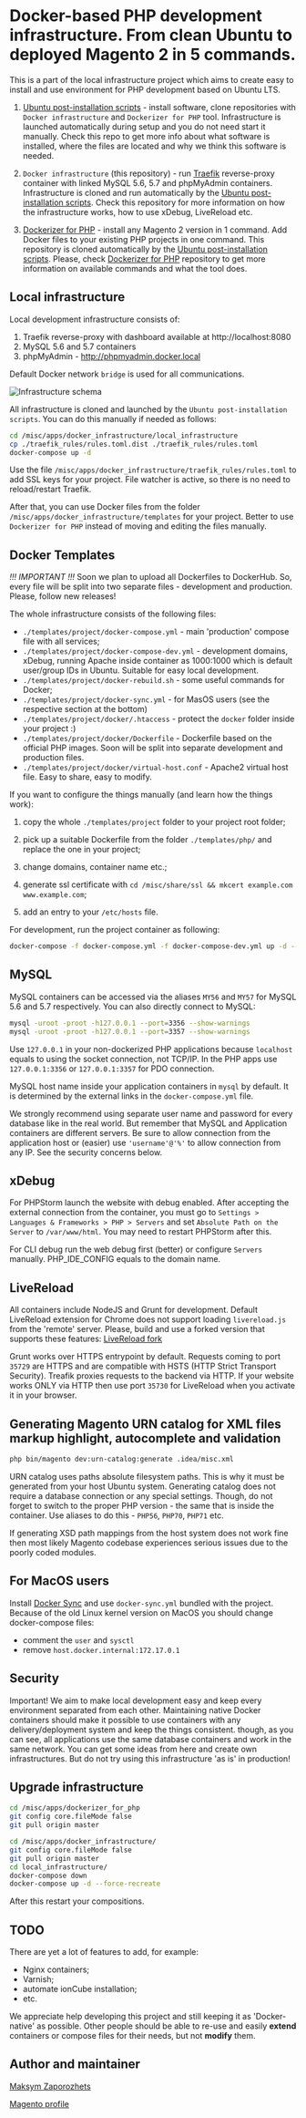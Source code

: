 # Docker-based PHP development infrastructure. From clean Ubuntu to deployed Magento 2 in 5 commands. #

This is a part of the local infrastructure project which aims to create easy to install and use environment for PHP development based on Ubuntu LTS.

1. [Ubuntu post-installation scripts](https://github.com/DefaultValue/ubuntu_post_install_scripts) - install software,
clone repositories with `Docker infrastructure` and `Dockerizer for PHP` tool. Infrastructure is launched automatically
during setup and you do not need start it manually. Check this repo to get more info about what software is installed,
where the files are located and why we think this software is needed.

2. `Docker infrastructure` (this repository) - run [Traefik](https://traefik.io/) reverse-proxy container with linked 
MySQL 5.6, 5.7 and phpMyAdmin containers. Infrastructure is cloned and run automatically by the
[Ubuntu post-installation scripts](https://github.com/DefaultValue/ubuntu_post_install_scripts). Check this repository
for more information on how the infrastructure works, how to use xDebug, LiveReload etc.

3. [Dockerizer for PHP](https://github.com/DefaultValue/dockerizer_for_php) - install any Magento 2 version in 1
command. Add Docker files to your existing PHP projects in one command. This repository is cloned automatically
by the [Ubuntu post-installation scripts](https://github.com/DefaultValue/ubuntu_post_install_scripts). Please, check
[Dockerizer for PHP](https://github.com/DefaultValue/dockerizer_for_php) repository to get more information on available
commands and what the tool does.


## Local infrastructure ##

Local development infrastructure consists of:
1) Traefik reverse-proxy with dashboard available at http://localhost:8080
2) MySQL 5.6 and 5.7 containers
3) phpMyAdmin - http://phpmyadmin.docker.local 

Default Docker network `bridge` is used for all communications.

![Infrastructure schema](https://raw.githubusercontent.com/DefaultValue/docker_infrastructure/master/docker_infrastructure_schema.png)

All infrastructure is cloned and launched by the `Ubuntu post-installation scripts`. You can do this manually if needed
as follows:

```bash
cd /misc/apps/docker_infrastructure/local_infrastructure
cp ./traefik_rules/rules.toml.dist ./traefik_rules/rules.toml
docker-compose up -d
```

Use the file `/misc/apps/docker_infrastructure/traefik_rules/rules.toml` to add SSL keys for your project. File watcher
is active, so there is no need to reload/restart Traefik.

After that, you can use Docker files from the folder `/misc/apps/docker_infrastructure/templates` for your project.
Better to use `Dockerizer for PHP` instead of moving and editing the files manually.


## Docker Templates ##

*!!! IMPORTANT !!!*
Soon we plan to upload all Dockerfiles to DockerHub. So, every file will be split into two separate files - development
and production. Please, follow new releases!

The whole infrastructure consists of the following files:

- `./templates/project/docker-compose.yml` - main 'production' compose file with all services;
- `./templates/project/docker-compose-dev.yml` - development domains, xDebug, running Apache inside container as
1000:1000 which is default user/group IDs in Ubuntu. Suitable for easy local development.
- `./templates/project/docker-rebuild.sh` - some useful commands for Docker;
- `./templates/project/docker-sync.yml` - for MasOS users (see the respective section at the bottom)
- `./templates/project/docker/.htaccess` - protect the `docker` folder inside your project :)
- `./templates/project/docker/Dockerfile` - Dockerfile based on the official PHP images. Soon will be split into
separate development and production files.
- `./templates/project/docker/virtual-host.conf` - Apache2 virtual host file. Easy to share, easy to modify.

If you want to configure the things manually (and learn how the things work):

1) copy the whole `./templates/project` folder to your project root folder;

2) pick up a suitable Dockerfile from the folder `./templates/php/` and replace the one in your project;

3) change domains, container name etc.;

4) generate ssl certificate with `cd /misc/share/ssl && mkcert example.com www.example.com`;

5) add an entry to your `/etc/hosts` file.

For development, run the project container as following:

```bash
docker-compose -f docker-compose.yml -f docker-compose-dev.yml up -d --build --force-recreate
```

## MySQL ##

MySQL containers can be accessed via the aliases `MY56` and `MY57` for MySQL 5.6 and 5.7 respectively. You can also
directly connect to MySQL:

```bash
mysql -uroot -proot -h127.0.0.1 --port=3356 --show-warnings
mysql -uroot -proot -h127.0.0.1 --port=3357 --show-warnings
```

Use `127.0.0.1` in your non-dockerized PHP applications because `localhost` equals to using the socket connection,
not TCP/IP. In the PHP apps use `127.0.0.1:3356` or `127.0.0.1:3357` for PDO connection.

MySQL host name inside your application containers in `mysql` by default. It is determined by the external links in
the `docker-compose.yml` file.

We strongly recommend using separate user name and password for every database like in the real world. But remember
that MySQL and Application containers are different servers. Be sure to allow connection from the application host
or (easier) use `'username'@'%'` to allow connection from any IP. See the security concerns below.


## xDebug ##

For PHPStorm launch the website with debug enabled. After accepting the external connection from the container, you
must go to
`Settings > Languages & Frameworks > PHP > Servers` and set `Absolute Path on the Server` to `/var/www/html`. You may
need to restart PHPStorm after this.

For CLI debug run the web debug first (better) or configure `Servers` manually. PHP_IDE_CONFIG equals to the domain name.


## LiveReload ##

All containers include NodeJS and Grunt for development. Default LiveReload extension for Chrome does not support
loading `livereload.js` from the 'remote' server. Please, build and use a forked version that supports these
features: [LiveReload fork](https://github.com/lokcito/livereload-extensions)

Grunt works over HTTPS entrypoint by default. Requests coming to port `35729` are HTTPS and are compatible with HSTS
(HTTP Strict Transport Security). Treafik proxies requests to the backend via HTTP. If your website works ONLY via HTTP
then use port `35730` for LiveReload when you activate it in your browser.


## Generating Magento URN catalog for XML files markup highlight, autocomplete and validation ##

```bash
php bin/magento dev:urn-catalog:generate .idea/misc.xml
```

URN catalog uses paths absolute filesystem paths. This is why it must be generated from your host Ubuntu system.
Generating catalog does not require a database connection or any special settings. Though, do not forget to switch
to the proper PHP version - the same that is inside the container. Use aliases to do this - `PHP56`, `PHP70`, `PHP71` etc.

If generating XSD path mappings from the host system does not work fine then most likely Magento codebase experiences
serious issues due to the poorly coded modules.


## For MacOS users ##

Install [Docker Sync](http://docker-sync.io/) and use `docker-sync.yml` bundled with the project.
Because of the old Linux kernel version on MacOS you should change docker-compose files:
- comment the `user` and `sysctl`
- remove `host.docker.internal:172.17.0.1`


## Security ##

Important! We aim to make local development easy and keep every environment separated from each other. Maintaining native
Docker containers should make it possible to use containers with any delivery/deployment system and keep the things
consistent. though, as you can see, all applications use the same database containers and work in the same network.
You can get some ideas from here and create own infrastructures. But do not try using this infrastructure 'as is'
in production!

## Upgrade infrastructure ##

```bash
cd /misc/apps/dockerizer_for_php
git config core.fileMode false
git pull origin master

cd /misc/apps/docker_infrastructure/
git config core.fileMode false
git pull origin master
cd local_infrastructure/
docker-compose down
docker-compose up -d --force-recreate
```

After this restart your compositions.


## TODO ##

There are yet a lot of features to add, for example:
- Nginx containers;
- Varnish;
- automate ionCube installation;
- etc.

We appreciate help developing this project and still keeping it as 'Docker-native' as possible. Other people should be
able to re-use and easily **extend** containers or compose files for their needs, but not **modify** them.


## Author and maintainer ##

[Maksym Zaporozhets](mailto:maksimz@default-value.com)

[Magento profile](https://u.magento.com/certification/directory/dev/180177/)